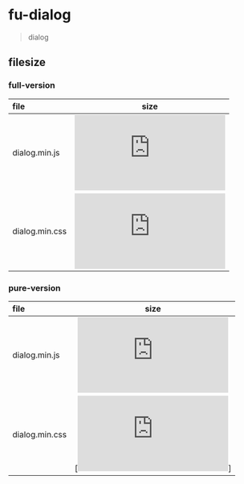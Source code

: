 # fu-dialog

> dialog

## filesize

### full-version

| file           |                                                                                                   size                                                                                                    |
| :------------- | :-------------------------------------------------------------------------------------------------------------------------------------------------------------------------------------------------------: |
| dialog.min.js  | [![Gzip Size](http://img.badgesize.io/https://unpkg.com/fu-dialog/lib/full-version/dialog.umd.min.js?compression=gzip&style=flat-square)](https://unpkg.com/fu-dialog/lib/full-version/dialog.umd.min.js) |
| dialog.min.css |    [![Gzip Size](http://img.badgesize.io/https://unpkg.com/fu-dialog/lib/full-version/dialog.min.css?compression=gzip&style=flat-square)](https://unpkg.com/fu-dialog/lib/full-version/dialog.min.css)    |

### pure-version

| file           |                                                                                                   size                                                                                                    |
| :------------- | :-------------------------------------------------------------------------------------------------------------------------------------------------------------------------------------------------------: |
| dialog.min.js  | [![Gzip Size](http://img.badgesize.io/https://unpkg.com/fu-dialog/lib/pure-version/dialog.umd.min.js?compression=gzip&style=flat-square)](https://unpkg.com/fu-dialog/lib/pure-version/dialog.umd.min.js) |
| dialog.min.css |                                  [![Gzip Size](http://img.badgesize.io/https://unpkg.com/fu-dialog/lib/pure-version/dialog.min.css?compression=gzip&style=flat-square)]                                   |
